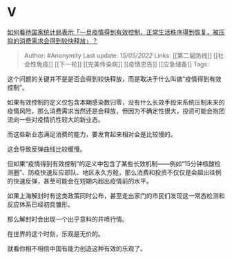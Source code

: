 # V 
[如何看待国家统计局表示「一旦疫情得到有效控制，正常生活秩序得到恢复，被压抑的消费需求会得到较快释放」？](https://www.zhihu.com/question/533037443/answer/2492251385)

> Author: #Anonymity 
Last update: *15/05/2022* 
Links: [[第二层防线]] [[社会性免疫]] [[下一轮]] [[完美传染病]] [[疫情忠告]] [[应急储备]]
Tags: 

这个问题的关键并不是是否会得到较快释放，而是取决于什么叫做“疫情得到有效控制”。

如果有效控制的定义仅包含本期感染数归零，没有什么长效手段来系统压制未来的疫情风险，那么消费需求当然还是会释放，但因为不确定性很大，投资可能会抱团流向一些对疫情抗性较大的新业态。

而这些新业态满足消费的能力，要发育起来相对会是比较慢的。

这会导致反弹曲线比较缓慢。

但如果“疫情得到有效控制”的定义中包含了某些长效机制——例如“15分钟核酸检测圈”、防疫快速反应部队、地区永久方舱，那么消费和投资不仅仅是会超出往例的快速反弹，甚至可能会在短期内超出疫情前的水平。

如果上海解封时有这类政策同时公布，甚至走出家门的市民们发现这一常态检测和反应体系已经初具雏形。

那么解封时会出现一个出乎意料的井喷行情。

在世界的这个时刻，乐观是无价的。

就看你相不相信中国有能力创造这种有效的乐观了。

  
 